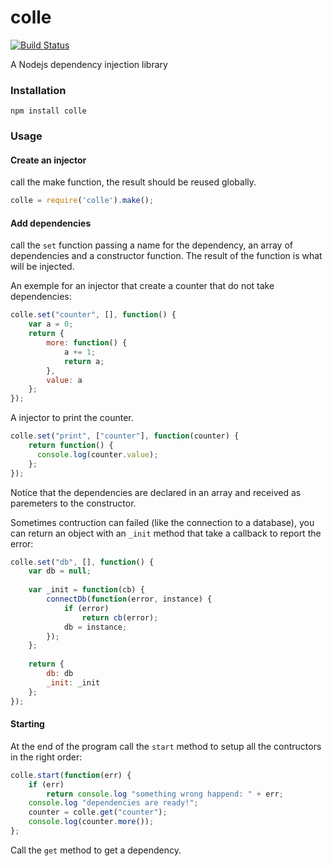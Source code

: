 colle
=====

[![Build Status](https://travis-ci.org/fdelbos/colle.png?branch=master)](https://travis-ci.org/fdelbos/colle)

A Nodejs dependency injection library 

### Installation

`npm install colle`

### Usage

#### Create an injector
call the make function, the result should be reused globally.

```js
colle = require('colle').make();
```

#### Add dependencies
call the `set` function passing a name for the dependency, an array of dependencies and a constructor function.
The result of the function is what will be injected.

An exemple for an injector that create a counter that do not take dependencies:

```js
colle.set("counter", [], function() {
    var a = 0;
    return {
        more: function() {
            a += 1;
            return a;
        },
        value: a
    };
});
```

A injector to print the counter.

```js
colle.set("print", ["counter"], function(counter) {
    return function() {
      console.log(counter.value);
    };
});
```
Notice that the dependencies are declared in an array and received as paremeters to the constructor.


Sometimes contruction can failed (like the connection to a database), you can return an object with an `_init` method that take a callback to report the error:

```js
colle.set("db", [], function() {
    var db = null;
    
    var _init = function(cb) {
        connectDb(function(error, instance) {
            if (error)
                return cb(error);
            db = instance;
        });
    };
    
    return {
        db: db
        _init: _init
    };
});
```

#### Starting
At the end of the program call the `start` method to setup all the contructors in the right order:

```js
colle.start(function(err) {
	if (err)
	    return console.log "something wrong happend: " + err;
	console.log "dependencies are ready!";
	counter = colle.get("counter");
	console.log(counter.more());
};
```

Call the `get` method to get a dependency.
